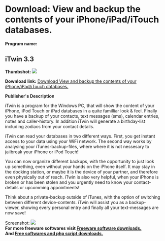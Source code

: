 # Download: View and backup the contents of your iPhone/iPad/iTouch databases.

**Program name:**

## iTwin 3.3

  
**Thumbshot:** ![](http://www.freewarefiles.com/screenshot/itwin_md.jpg)   
  
**Download link:** [Download View and backup the contents of your iPhone/iPad/iTouch databases.](http://freesoftwares.boysofts.com/ITwin_program_49284.html)  
  


**Publisher's Description**  
  


iTwin is a program for the Windows PC, that will show the content of your iPhone, iPod Touch or iPad databases in a quite familliar look & feel. Finally you have a backup of your contacts, text messages (sms), calendar entries, notes and caller-history. In addition iTwin will generate a birthday-list including zodiacs from your contact details. 

iTwin can read your databases in two different ways. First, you get instant access to your data using your WiFi network. The second way works by analysing your iTunes-backup-files, where where it is not nessesary to jailbreak your iPhone or iPod Touch!

You can now organize different backups, with the opportunity to just look up something, even without your hands on the iPhone itself. It may stay in the docking station, or maybe it is the device of your partner, and therefore even physically out of reach. iTwin is also very helpful, when your iPhone is broken or has been stolen and you urgently need to know your contact-details or upcomming appointments!

Think about a private-backup outside of iTunes, with the option of switching between different device-contents. iTwin will assist you as a backup-viewer, showing every personal entry and finally all your text-messages are now save!

  
  
Screenshot: ![](http://www.freewarefiles.com/screenshot/itwin.jpg)   
**For more freeware softwares visit [Freeware software downloads.](http://freesoftwares.boysofts.com/)**   
**And [Free softwares and php script downloads.](http://www.boysofts.com/)**
